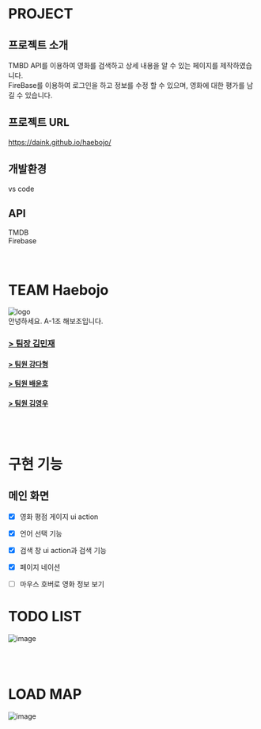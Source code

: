 # PROJECT
## 프로젝트 소개
TMBD API를 이용하여 영화를 검색하고 상세 내용을 알 수 있는 페이지를 제작하였습니다. <br/>
FireBase를 이용하여 로그인을 하고 정보를 수정 할 수 있으며, 영화에 대한 평가를 남길 수 있습니다.
## 프로젝트 URL
https://daink.github.io/haebojo/
## 개발환경
vs code
## API
TMDB <br/>
Firebase <br/>
<br/>
<br/>

# TEAM Haebojo
![logo](https://github.com/dainK/haebojo/assets/26786677/8eeb7c73-8468-4f23-b43c-84ebce6df90c)
<br/>
안녕하세요. A-1조 해보조입니다.
### [> 팀장 김민재](https://velog.io/@minjae98)
#### [> 팀원 강다형](https://dadah.tistory.com)
#### [> 팀원 배윤호](https://pachyuchepe.tistory.com)
#### [> 팀원 김영우](https://stillasever.tistory.com)
<br/>
<br/>

# 구현 기능
## 메인 화면
- [X] 영화 평점 게이지 ui action
- [X] 언어 선택 기능
- [X] 검색 창 ui action과 검색 기능
- [X] 페이지 네이션
- [ ] 마우스 호버로 영화 정보 보기


# TODO LIST
![image](https://github.com/dainK/haebojo/assets/26786677/a8c2e8d4-897f-4401-9fed-e88294c85729)

<br/>
<br/>

# LOAD MAP
![image](https://github.com/dainK/haebojo/assets/26786677/bd26903e-cd78-4a41-aeca-af62640127df)

<br/>
<br/>
